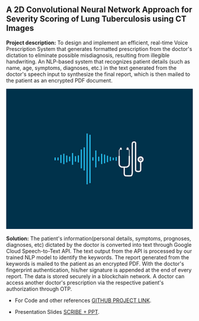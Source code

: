 ## A 2D Convolutional Neural Network Approach for Severity Scoring of Lung Tuberculosis using CT Images

**Project description:** To design and implement an efficient, real-time Voice Prescription System that generates formatted prescription from the doctor's dictation to eliminate possible misdiagnosis, resulting from illegible handwriting. An NLP-based system that recognizes patient details (such as name, age,
symptoms, diagnoses, etc.) in the text generated from the doctor's speech input to synthesize the final report, which is then mailed to the patient as an encrypted PDF document.

<img src="images/scribeplus.jpg?raw=true"/>

**Solution:** The patient's information(personal details, symptoms, prognoses, diagnoses, etc) dictated by the doctor is converted into text through Google Cloud Speech-to-Text API. The text output from the API is processed by our trained NLP model to identify the keywords. The report generated from the keywords is mailed to the patient as an encrypted PDF. With the doctor's fingerprint authentication, his/her signature is appended at the end of every report. The data is stored securely in a blockchain network. A doctor can access another doctor's prescription via the respective patient's authorization through OTP. 


- For Code and other references [GITHUB PROJECT LINK](https://github.com/DeepLearners-SSN).

- Presentation Slides [SCRIBE + PPT](/pdf/FINAL_SIH2020.pdf).